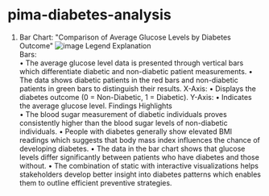 # pima-diabetes-analysis
1. Bar Chart: "Comparison of Average Glucose Levels by Diabetes Outcome"
 ![image](https://github.com/user-attachments/assets/0bae5693-d169-4b86-a272-8af911431ec0)
Legend Explanation  
Bars:  
•	The average glucose level data is presented through vertical bars which differentiate diabetic and non-diabetic patient measurements.
•	The data shows diabetic patients in the red bars and non-diabetic patients in green bars to distinguish their results.
X-Axis:
•	Displays the diabetes outcome (0 = Non-Diabetic, 1 = Diabetic).
Y-Axis:
•	Indicates the average glucose level.
Findings Highlights  
•	The blood sugar measurement of diabetic individuals proves consistently higher than the blood sugar levels of non-diabetic individuals.
•	People with diabetes generally show elevated BMI readings which suggests that body mass index influences the chance of developing diabetes.
•	The data in the bar chart shows that glucose levels differ significantly between patients who have diabetes and those without.
•	The combination of static with interactive visualizations helps stakeholders develop better insight into diabetes patterns which enables them to outline efficient preventive strategies.
